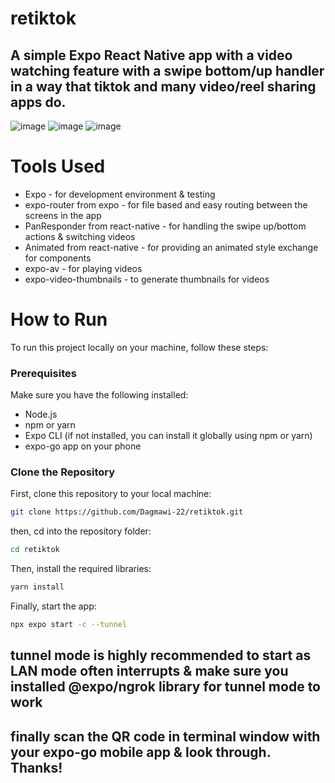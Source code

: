 # retiktok
## A simple Expo React Native app with a video watching feature with a swipe bottom/up handler in a way that tiktok and many video/reel sharing apps do.
![image](https://github.com/Dagmawi-22/retiktok/assets/109204719/fedab553-70de-4b88-bd97-31498e1b0742) ![image](https://github.com/Dagmawi-22/retiktok/assets/109204719/078c0bb6-65a7-478d-9b4b-41913eb3b87c) ![image](https://github.com/Dagmawi-22/retiktok/assets/109204719/8bea965c-6dc9-43b9-b9ad-ae4493bee491)

# Tools Used
- Expo - for development environment & testing
- expo-router from expo - for file based and easy routing between the screens in the app
- PanResponder from react-native - for handling the swipe up/bottom actions & switching videos
- Animated from react-native - for providing an animated style exchange for components
- expo-av - for playing videos
- expo-video-thumbnails - to generate thumbnails for videos 

# How to Run

To run this project locally on your machine, follow these steps:

### Prerequisites

Make sure you have the following installed:
- Node.js
- npm or yarn
- Expo CLI (if not installed, you can install it globally using npm or yarn)
- expo-go app on your phone
  

### Clone the Repository

First, clone this repository to your local machine:
```bash
git clone https://github.com/Dagmawi-22/retiktok.git
```
then, cd into the repository folder:

```bash
cd retiktok
```
Then, install the required libraries:
```bash
yarn install
```
Finally, start the app:
```bash
npx expo start -c --tunnel
```

## tunnel mode is highly recommended to start as LAN mode often interrupts & make sure you installed @expo/ngrok library for tunnel mode to work

## finally scan the QR code in terminal window with your expo-go mobile app & look through. Thanks!
